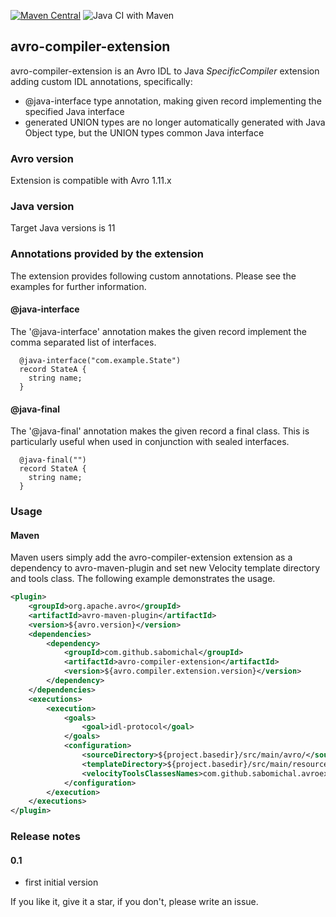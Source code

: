 [![Maven Central](https://maven-badges.herokuapp.com/maven-central/com.github.sabomichal/avro-compiler-extension/badge.svg)](https://maven-badges.herokuapp.com/maven-central/com.github.sabomichal/avro-compiler-extension) ![Java CI with Maven](https://github.com/sabomichal/avro-compiler-extension/workflows/Java%20CI%20with%20Maven/badge.svg)
## avro-compiler-extension
avro-compiler-extension is an Avro IDL to Java _SpecificCompiler_ extension adding custom IDL annotations, specifically:

* @java-interface type annotation, making given record implementing the specified Java interface
* generated UNION types are no longer automatically generated with Java Object type, but the UNION types common Java interface  

### Avro version
Extension is compatible with Avro 1.11.x

### Java version
Target Java versions is 11

### Annotations provided by the extension
The extension provides following custom annotations. Please see the examples for further information.

#### @java-interface
The '@java-interface' annotation makes the given record implement the comma separated list of interfaces. 
```idl
  @java-interface("com.example.State")
  record StateA {
    string name;
  }
```

#### @java-final
The '@java-final' annotation makes the given record a final class. This is particularly useful when used in conjunction with sealed interfaces.
```idl
  @java-final("")
  record StateA {
    string name;
  }
```

### Usage
#### Maven
Maven users simply add the avro-compiler-extension extension as a dependency to avro-maven-plugin and set new Velocity template directory and tools class. The following example demonstrates the usage.
```xml
<plugin>
    <groupId>org.apache.avro</groupId>
    <artifactId>avro-maven-plugin</artifactId>
    <version>${avro.version}</version>
    <dependencies>
        <dependency>
            <groupId>com.github.sabomichal</groupId>
            <artifactId>avro-compiler-extension</artifactId>
            <version>${avro.compiler.extension.version}</version>
        </dependency>
    </dependencies>
    <executions>
        <execution>
            <goals>
                <goal>idl-protocol</goal>
            </goals>
            <configuration>
                <sourceDirectory>${project.basedir}/src/main/avro/</sourceDirectory>
                <templateDirectory>${project.basedir}/src/main/resources/velocity/</templateDirectory>
                <velocityToolsClassesNames>com.github.sabomichal.avroextensions.AvroGeneratorExtensions</velocityToolsClassesNames>
            </configuration>
        </execution>
    </executions>
</plugin>
```

### Release notes
#### 0.1
* first initial version

If you like it, give it a star, if you don't, please write an issue.
